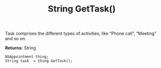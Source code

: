 ﻿---
uid: crmscript_ref_NSAppointment_GetTask
title: String GetTask()
intellisense: NSAppointment.GetTask
keywords: NSAppointment, GetTask
so.topic: reference
---

Task comprises the different types of activities, like “Phone call”, “Meeting” and so on.

**Returns:** String


```crmscript
NSAppointment thing;
String task  = thing.GetTask();
```


